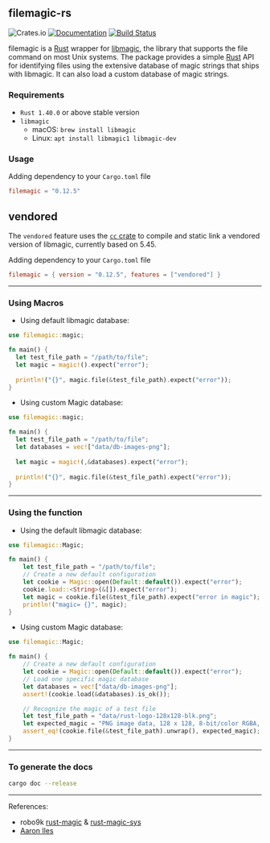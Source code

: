 filemagic-rs
-------------
![Crates.io](https://img.shields.io/crates/v/filemagic)
[![Documentation](https://docs.rs/filemagic/badge.svg)](https://docs.rs/filemagic)
[![Build Status](https://travis-ci.org/marirs/filemagic-rs.svg?branch=master)](https://travis-ci.org/marirs/filemagic-rs)

filemagic is a [Rust](http://www.rust-lang.org/) wrapper for [libmagic](http://darwinsys.com/file/), the library that supports the file command on most Unix systems. 
The package provides a simple [Rust](http://www.rust-lang.org/) API for identifying files using the extensive database of magic strings that ships with libmagic.
It can also load a custom database of magic strings.

### Requirements
- `Rust 1.40.0` or above stable version
- `libmagic` 
  - macOS: `brew install libmagic`
  - Linux: `apt install libmagic1 libmagic-dev`  

### Usage

Adding dependency to your `Cargo.toml` file
```toml
filemagic = "0.12.5"
```

## vendored

The `vendored` feature uses the [`cc` crate](https:/docs.rs/cc) to compile and
static link a vendored version of libmagic, currently based on 5.45.

Adding dependency to your `Cargo.toml` file
```toml
filemagic = { version = "0.12.5", features = ["vendored"] }
```

---
### Using Macros

- Using default libmagic database:
```rust
use filemagic::magic;

fn main() {
  let test_file_path = "/path/to/file";
  let magic = magic!().expect("error");
  
  println!("{}", magic.file(&test_file_path).expect("error"));
}
```

- Using custom Magic database:
```rust
use filemagic::magic;

fn main() {
  let test_file_path = "/path/to/file";
  let databases = vec!["data/db-images-png"];
  
  let magic = magic!(,&databases).expect("error");
  
  println!("{}", magic.file(&test_file_path).expect("error"));
}
```

---
### Using the function

- Using the default libmagic database:
```rust
use filemagic::Magic;

fn main() {
    let test_file_path = "/path/to/file";
    // Create a new default configuration
    let cookie = Magic::open(Default::default()).expect("error");
    cookie.load::<String>(&[]).expect("error");
    let magic = cookie.file(&test_file_path).expect("error in magic");
    println!("magic= {}", magic);
}
```

- Using custom Magic database:
```rust
use filemagic::Magic;

fn main() {
    // Create a new default configuration
    let cookie = Magic::open(Default::default()).expect("error");
    // Load one specific magic database
    let databases = vec!["data/db-images-png"];
    assert!(cookie.load(&databases).is_ok());

    // Recognize the magic of a test file
    let test_file_path = "data/rust-logo-128x128-blk.png";
    let expected_magic = "PNG image data, 128 x 128, 8-bit/color RGBA, non-interlaced";
    assert_eq!(cookie.file(&test_file_path).unwrap(), expected_magic);
}
```

---
### To generate the docs
```bash
cargo doc --release
```

---
References:
- robo9k [rust-magic](https://github.com/robo9k/rust-magic) & [rust-magic-sys](https://github.com/robo9k/rust-magic-sys)
- [Aaron Iles](https://github.com/aliles/filemagic)
